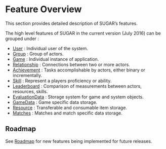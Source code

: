 # Feature Overview

This section provides detailed description of SUGAR’s features. 

The high level features of SUGAR in the current version (July 2016) can be grouped under :  
	
- [User](user.md) : Individual user of the system. 
- [Group](group.md) : Group of actors. 
- [Game](game.md) : Individual instance of application.
- [Relationship](relationship.md) : Connections between two or more actors.
- [Achievement](achievement.md) : Tasks accomplishable by actors, either binary or incrementally.
- [Skill](skill.md) : Represent a players proficiency or ability.
- [Leaderboard](leaderboard.md) : Comparison of measurements between actors, resources, skills. 
- [EvaluationData](evaluationData.md) : Storage system for game and system objects. 
- [GameData](gameData.md) : Game specific data storage.
- [Resource](resource.md) : Transferable and consumable item storage. 
- [Matches](match.md) : Matches and match specific data storage.

## Roadmap

See [Roadmap](roadmap.md) for new features being implemented for future releases. 
